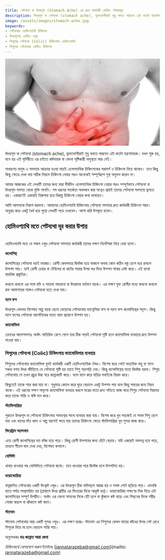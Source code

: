 ```yaml
---
title: পেটব্যথা বা উদরশূল (Stomach Ache) এর দ্রুত কার্যকরী হোমিও ঔষধসমূহ
description: উদরশূল বা পেটব্যথা (stomach ache), ভুক্তভোগীরাই শুধু বলতে পারবেন এটা কতটা যন্ত্রণাদায়ক। যখন শুরু হয়, মনে হয় এই পৃথিবীতে এর চাইতে কষ্টদায়ক বা বেদনা সৃষ্টিকারী অসুস্থতা আর নেই।
image: /assets/images/stomach-ache.jpg
keywords:
- পেটব্যথার হোমিওপ্যাথি চিকিৎসা
- উদরশূলের হোমিও ওষুধ
- শিশুদের পেটব্যথা (Colic) চিকিৎসায় হোমিওপ্যাথি
- শিশুদের পেটব্যথার হোমিও চিকিৎসা
---
```

![পেটব্যথার হোমিওপ্যাথি চিকিৎসা](/assets/images/stomach-ache.jpg)

উদরশূল বা পেটব্যথা (stomach ache), ভুক্তভোগীরাই শুধু বলতে পারবেন এটা কতটা যন্ত্রণাদায়ক। যখন শুরু হয়, মনে হয় এই পৃথিবীতে এর চাইতে কষ্টদায়ক বা বেদনা সৃষ্টিকারী অসুস্থতা আর নেই।

সাধারণত মানুষ এ সমস্যায় আক্রান্ত হওয়া মাত্রই এলোপ্যাথিক চিকিৎসকের পরামর্শ ও চিকিৎসা নিয়ে থাকেন। তবে কিছু কিছু ক্ষেত্রে দেখা যায় সঠিক নিয়মে চিকিৎসা নেয়ার পরও অনেকেই সম্পূর্ণরূপে সুস্থ অনুভব করেন না।

আমার আজকের এই লেখাটি তাদের জন্য যারা দীর্ঘদিন এলোপ্যাথিক চিকিৎসা নেয়ার পরও সম্পূর্ণভাবে পেটব্যথা বা উদরশূল সমস্যা থেকে মুক্তি পাননি। সব ধরনের সতর্কতা অবলম্বন করা সত্বেও প্রায়ই তাদের পেটব্যথা সমস্যায় ভুগতে হয়। একারণেই একান্তই নিরুপায় হয়ে বিকল্প চিকিৎসা নেয়ার কথা ভাবছেন।

আমি আপনাকে নিরাশ করবনা। আমাদের হোমিওপ্যাথি চিকিৎসায় পেটব্যথা সমস্যার দ্রুত কার্যকরী চিকিৎসা সম্ভব। অনুগ্রহ করে একটু ধৈর্য ধরে পুরো লেখাটি পড়ে দেখবেন। আশা করি উপকৃত হবেন।

<h2>হোমিওপ্যাথি মতে পেটব্যথা দূর করার উপায়</h2>
<br>
হোমিওপ্যাথি মতে যে সকল ওষুধ পেটব্যথা সমস্যায় কার্যকরী তাদের লক্ষণ নির্দেশিকা নিচে দেয়া হলো।

<strong>কলোসিন্থ</strong>

কলোসিন্থের পেটব্যথা বড়ই ভয়ঙ্কর। রোগী কেবলমাত্র দ্বিভাঁজ হয়ে থাকলে অথবা কোন কঠিন বস্তু চেপে ধরে রাখলে উপশম পায়। তাই রোগী চেয়ার বা টেবিলের বা খাটের পায়ার উপর ভর দিয়ে উপশম পাবার চেষ্টা করে। এই ব্যাথা স্নায়বিক প্রকৃতির।

কখনো কখনো এর সঙ্গে বমি ও পাতলা পায়খানা বা উদরাময় বর্তমান থাকে। এর লক্ষণ যুক্ত রোগীর মধ্যে কখনো কখনো রক্ত আমাশয়ের সঙ্গেও পেটব্যথা হতে দেখা যায়।

<strong>ম্যাগ ফস</strong>

উদরশূল বেদনায় বিশেষত অল্প বয়স্ক ছেলে মেয়েদের পেটব্যাথায় ম্যাগ্নেসিয়া ফস বা ম্যাগ ফস কলোসিন্থের সদৃশ। কিন্তু ম্যাগ ফসের পেটব্যথা আর্সেনিকের মতো গরম প্রয়োগে উপশম হয়।

<strong>ক্যামোমিলা</strong>

ক্রোধের আবেশবশতঃ অর্থাৎ অতিরিক্ত রেগে গেলে তার ঠিক পরেই পেটব্যথা সৃষ্টি হলে ক্যামোমিলা ব্যবহারে দ্রুত উপশম পাওয়া যায়।

<h3>শিশুদের পেটব্যথা (Colic) চিকিৎসায় ক্যামোমিলার ব্যবহার</h3>

শিশুদের পেটব্যথায় ক্যামোমিলা খুবই কার্যকরী একটি হোমিওপ্যাথিক ঔষধ। বিশেষ করে পেটে অত্যধিক বায়ু বা গ্যাস সঞ্চয় বশত উদর স্ফীতিতে যে পেটব্যথা সৃষ্টি হয় তাতে শিশু গড়াগড়ি দেয়। কিন্তু কলোসিন্থের মতো দ্বিভাঁজ হয়না। শিশুর পেটব্যথায় সে তখন প্রচুর উচ্চ স্বরে কান্নাকাটি করে। ঘ্যান ঘ্যান করে বাড়ির সবাইকে বিরক্ত করে।

কিছুতেই তাকে শান্ত করা যায় না। শুধুমাত্র কোলে করে ঘুরে বেড়ালে একটু উপশম পায় বলে কিছু সময়ের জন্য নিরব থাকে। এই ধরনের লক্ষণ সাদৃশ্যে ক্যামোমিলা ব্যবহার করলে মন্ত্রের মতো দ্রুত গতিতে কাজ করে শিশুর পেটব্যথা নিরাময় করে তাকে শান্তি ও স্বস্তি দান করে।

<strong>স্ট্যাফিসাগ্রিয়া</strong>

পুরাতন উদরশূল বা পেটব্যথা চিকিৎসায় সাফল্যের সাথে ব্যবহার করা যায়। বিশেষ করে খুব সহজেই যে সমস্ত শিশু রেগে যায় এবং যাদের দাঁত কাল ও অল্প বয়সেই ক্ষয়ে যায় তাদের চিকিৎসা ক্ষেত্রে স্ট্যফিসাগ্রিয়া খুব সুন্দর কাজ করে।

<strong>ভিরেট্রাম অ্যালবাম</strong>

এতে রোগী কলোসিন্থের মত ভাঁজ হয়ে পড়ে। কিন্তু রোগী উপশমের জন্য হেঁটে বেড়ায়। যদি একান্তই অবসন্ন হয়ে পড়ে, তাহলে শীতল ঘাম দেখা দেয়, বিশেষত কপালে।

<strong>বোভিষ্টা</strong>

খাবার খাওয়ার পর বোভিষ্টাতে পেটব্যথা জন্মে। তবে খাওয়ার পরে দ্বিভাঁজ হলে উপশমিত হয়।

<strong>ডায়াস্কোরিয়া</strong>

বায়ূজনিত পেটব্যথার একটি উৎকৃষ্ট ওষুধ। এর উদরশূল ঠিক নাভিস্থলে আরম্ভ হয় ও সমস্ত পেটে ছড়িয়ে পরে। এমনকি হাতে পর্যন্ত সম্প্রসারিত হয় (প্লাম্বামে উদর প্রাচীর এর ভিতরের দিকে আকৃষ্ট হয়)। ডায়াস্কোরিয়া লক্ষণের দিক দিয়ে এটা কলোসিন্থের সম্পূর্ণ বিপরীত। অর্থাৎ এর বেদনা সামনের দিকে হেঁট হলে বা ঝুঁকলে কষ্ট বাড়ে এবং পিছনের দিকে শরীর সোজা করলে বা ঝাঁকালে কষ্ট কমে।

<strong>স্ট্যানাম</strong>

স্ট্যানাম পেটব্যথার আর একটি সুন্দর ওষুধ। এর লক্ষণ হচ্ছে- স্ট্যানাম এর শিশুদের কেবল মায়ের কাঁধের উপর পেট রেখে শিশুকে নিয়ে মা চলে বেড়ালে শান্তি পায়।

অনুলেখকঃ
<strong>ডাঃ জান্নাত আরা জেবা</strong>

<em>চিকিৎসার্থে যোগাযোগ করুন</em>
ইমেইলঃ [jannatarazeba@gmail.com](mailto: jannatarazeba@gmail.com)
